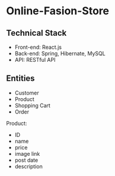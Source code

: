 # Online-Fasion-Store

## Technical Stack

- Front-end: React.js
- Back-end: Spring, Hibernate, MySQL
- API: RESTful API

## Entities

- Customer
- Product
- Shopping Cart
- Order

Product:
- ID
- name
- price
- image link
- post date
- description